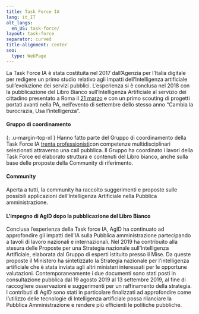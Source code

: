 ```yaml
---
title: Task Force IA
lang: it_IT
alt_langs:
  en_US: task-force/
layout: task-force
separator: curved
title-alignment: center
seo:
  type: WebPage
---
```

La Task Force IA è stata costituita nel 2017 dall’Agenzia per l’Italia digitale per redigere un primo studio relativo agli impatti dell’Intelligenza artificiale sull’evoluzione dei servizi pubblici.
L’esperienza si è conclusa nel 2018 con la pubblicazione del Libro Bianco sull’Intelligenza Artificiale al servizio dei cittadino presentato a Roma il [21 marzo](#evento-21marzo) e con un primo scouting di progetti portati avanti nella PA, nell’evento di settembre dello stesso anno “Cambia la burocrazia, Usa l’intelligenza”.

#### Gruppo di coordinamento
{: .u-margin-top-xl }
Hanno fatto parte del Gruppo di coordinamento della Task Force IA [trenta professionisti](#coordinamento)con competenze multidisciplinari selezionati attraverso una call pubblica.
Il Gruppo ha coordinato i lavori della Task Force ed elaborato struttura e contenuti del Libro bianco, anche sulla base delle proposte della Community di riferimento.

#### Community

Aperta a tutti, la community ha raccolto suggerimenti e proposte sulle possibili applicazioni dell’Intelligenza Artificiale nella Pubblica amministrazione.

#### L’impegno di AgID dopo la pubblicazione del Libro Bianco
Conclusa l’esperienza della Task force IA, AgID ha continuato ad approfondire gli impatti dell’IA sulla Pubblica amministrazione partecipando a tavoli di lavoro nazionali e internazionali.
Nel 2019 ha contribuito alla stesura delle Proposte per una Strategia nazionale sull’Intelligenza Artificiale, elaborata dal Gruppo di esperti istituito presso il Mise.
Da queste proposte il Ministero ha sintetizzato la Strategia nazionale per l'intelligenza artificiale che è stata inviata agli altri ministeri interessati per le opportune valutazioni.
Contemporaneamente i due documenti sono stati posti in consultazione pubblica dal 19 agosto 2019 al 13 settembre 2019, al fine di raccogliere osservazioni e suggerimenti per un raffinamento della strategia.
I contributi di AgID sono stati in particolare finalizzati ad approfondire come l’utilizzo delle tecnologie di Intelligenza artificiale possa rilanciare la Pubblica Amministrazione e rendere più efficienti le politiche pubbliche.

